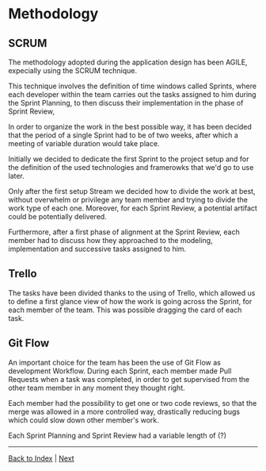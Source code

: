 # Methodology


## SCRUM

The methodology adopted during the application design has been AGILE, expecially using the SCRUM technique.

This technique involves the definition of time windows called Sprints, where each developer within the team carries out the tasks assigned to him during the Sprint Planning, to then discuss their implementation in the phase of Sprint Review, 

In order to organize the work in the best possible way, it has been decided that the period of a single Sprint had to be of two weeks, after which a meeting of variable duration would take place.

Initially we decided to dedicate the first Sprint to the project setup and for the definition of the used technologies and framerowks that we'd go to use later.

Only after the first setup Stream we decided how to divide the work at best, without overwhelm or privilege any team member and trying to divide the work type of each one. Moreover, for each Sprint Review, a potential artifact could be potentially delivered.

Furthermore, after a first phase of alignment at the Sprint Review, each member had to discuss how they approached to the modeling, implementation and successive tasks assigned to him.

## Trello

The tasks have been divided thanks to the using of Trello, which allowed us to define a first glance view of how the work is going across the Sprint, for each member of the team. This was possible dragging the card of each task. 


## Git Flow

An important choice for the team has been the use of Git Flow as development Workflow.
During each Sprint, each member made Pull Requests when a task was completed, in order to get supervised from the other team member in any moment they thought right. 

Each member had the possibility to get one or two code reviews, so that the merge was allowed in a more controlled way, drastically reducing bugs which could slow down other member's work.

Each Sprint Planning and Sprint Review had a variable length of (?)

---
[Back to Index](README.md) | [Next](2-requirements.md)
